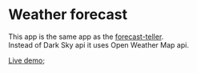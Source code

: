 # Weather forecast

This app is the same app as the [forecast-teller](https://github.com/HDKHALILI/forecast-teller).  
Instead of Dark Sky api it uses Open Weather Map api.

[Live demo](https://forecast-teller.web.app/);
